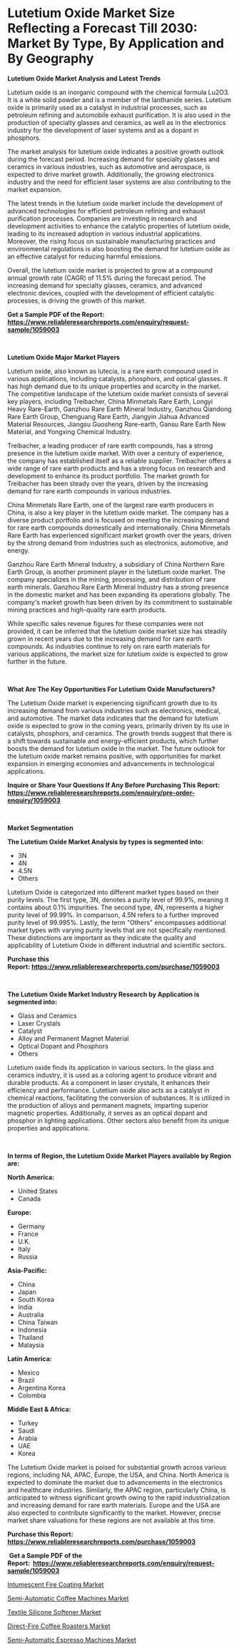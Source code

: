 <p><h1>Lutetium Oxide Market Size Reflecting a Forecast Till 2030: Market By Type, By Application and By Geography</h1></p><p><strong>Lutetium Oxide Market Analysis and Latest Trends</strong></p>
<p><p>Lutetium oxide is an inorganic compound with the chemical formula Lu2O3. It is a white solid powder and is a member of the lanthanide series. Lutetium oxide is primarily used as a catalyst in industrial processes, such as petroleum refining and automobile exhaust purification. It is also used in the production of specialty glasses and ceramics, as well as in the electronics industry for the development of laser systems and as a dopant in phosphors.</p><p>The market analysis for lutetium oxide indicates a positive growth outlook during the forecast period. Increasing demand for specialty glasses and ceramics in various industries, such as automotive and aerospace, is expected to drive market growth. Additionally, the growing electronics industry and the need for efficient laser systems are also contributing to the market expansion.</p><p>The latest trends in the lutetium oxide market include the development of advanced technologies for efficient petroleum refining and exhaust purification processes. Companies are investing in research and development activities to enhance the catalytic properties of lutetium oxide, leading to its increased adoption in various industrial applications. Moreover, the rising focus on sustainable manufacturing practices and environmental regulations is also boosting the demand for lutetium oxide as an effective catalyst for reducing harmful emissions.</p><p>Overall, the lutetium oxide market is projected to grow at a compound annual growth rate (CAGR) of 11.5% during the forecast period. The increasing demand for specialty glasses, ceramics, and advanced electronic devices, coupled with the development of efficient catalytic processes, is driving the growth of this market.</p></p>
<p><strong>Get a Sample PDF of the Report:&nbsp; <a href="https://www.reliableresearchreports.com/enquiry/request-sample/1059003">https://www.reliableresearchreports.com/enquiry/request-sample/1059003</a></strong></p>
<p>&nbsp;</p>
<p><strong>Lutetium Oxide Major Market Players</strong></p>
<p><p>Lutetium oxide, also known as lutecia, is a rare earth compound used in various applications, including catalysts, phosphors, and optical glasses. It has high demand due to its unique properties and scarcity in the market. The competitive landscape of the lutetium oxide market consists of several key players, including Treibacher, China Minmetals Rare Earth, Longyi Heavy Rare-Earth, Ganzhou Rare Earth Mineral Industry, Ganzhou Qiandong Rare Earth Group, Chenguang Rare Earth, Jiangyin Jiahua Advanced Material Resources, Jiangsu Guosheng Rare-earth, Gansu Rare Earth New Material, and Yongxing Chemical Industry.</p><p>Treibacher, a leading producer of rare earth compounds, has a strong presence in the lutetium oxide market. With over a century of experience, the company has established itself as a reliable supplier. Treibacher offers a wide range of rare earth products and has a strong focus on research and development to enhance its product portfolio. The market growth for Treibacher has been steady over the years, driven by the increasing demand for rare earth compounds in various industries.</p><p>China Minmetals Rare Earth, one of the largest rare earth producers in China, is also a key player in the lutetium oxide market. The company has a diverse product portfolio and is focused on meeting the increasing demand for rare earth compounds domestically and internationally. China Minmetals Rare Earth has experienced significant market growth over the years, driven by the strong demand from industries such as electronics, automotive, and energy.</p><p>Ganzhou Rare Earth Mineral Industry, a subsidiary of China Northern Rare Earth Group, is another prominent player in the lutetium oxide market. The company specializes in the mining, processing, and distribution of rare earth minerals. Ganzhou Rare Earth Mineral Industry has a strong presence in the domestic market and has been expanding its operations globally. The company's market growth has been driven by its commitment to sustainable mining practices and high-quality rare earth products.</p><p>While specific sales revenue figures for these companies were not provided, it can be inferred that the lutetium oxide market size has steadily grown in recent years due to the increasing demand for rare earth compounds. As industries continue to rely on rare earth materials for various applications, the market size for lutetium oxide is expected to grow further in the future.</p></p>
<p>&nbsp;</p>
<p><strong>What Are The Key Opportunities For Lutetium Oxide Manufacturers?</strong></p>
<p><p>The Lutetium Oxide market is experiencing significant growth due to its increasing demand from various industries such as electronics, medical, and automotive. The market data indicates that the demand for lutetium oxide is expected to grow in the coming years, primarily driven by its use in catalysts, phosphors, and ceramics. The growth trends suggest that there is a shift towards sustainable and energy-efficient products, which further boosts the demand for lutetium oxide in the market. The future outlook for the lutetium oxide market remains positive, with opportunities for market expansion in emerging economies and advancements in technological applications.</p></p>
<p><strong>Inquire or Share Your Questions If Any Before Purchasing This Report: <a href="https://www.reliableresearchreports.com/enquiry/pre-order-enquiry/1059003">https://www.reliableresearchreports.com/enquiry/pre-order-enquiry/1059003</a></strong></p>
<p>&nbsp;</p>
<p><strong>Market Segmentation</strong></p>
<p><strong>The Lutetium Oxide Market Analysis by types is segmented into:</strong></p>
<p><ul><li>3N</li><li>4N</li><li>4.5N</li><li>Others</li></ul></p>
<p><p>Lutetium Oxide is categorized into different market types based on their purity levels. The first type, 3N, denotes a purity level of 99.9%, meaning it contains about 0.1% impurities. The second type, 4N, represents a higher purity level of 99.99%. In comparison, 4.5N refers to a further improved purity level of 99.995%. Lastly, the term "Others" encompasses additional market types with varying purity levels that are not specifically mentioned. These distinctions are important as they indicate the quality and applicability of Lutetium Oxide in different industrial and scientific sectors.</p></p>
<p><strong>Purchase this Report:&nbsp;<a href="https://www.reliableresearchreports.com/purchase/1059003">https://www.reliableresearchreports.com/purchase/1059003</a></strong></p>
<p>&nbsp;</p>
<p><strong>The Lutetium Oxide Market Industry Research by Application is segmented into:</strong></p>
<p><ul><li>Glass and Ceramics</li><li>Laser Crystals</li><li>Catalyst</li><li>Alloy and Permanent Magnet Material</li><li>Optical Dopant and Phosphors</li><li>Others</li></ul></p>
<p><p>Lutetium oxide finds its application in various sectors. In the glass and ceramics industry, it is used as a coloring agent to produce vibrant and durable products. As a component in laser crystals, it enhances their efficiency and performance. Lutetium oxide also acts as a catalyst in chemical reactions, facilitating the conversion of substances. It is utilized in the production of alloys and permanent magnets, imparting superior magnetic properties. Additionally, it serves as an optical dopant and phosphor in lighting applications. Other sectors also benefit from its unique properties and applications.</p></p>
<p>&nbsp;</p>
<p><strong>In terms of Region, the Lutetium Oxide Market Players available by Region are:</strong></p>
<p>
    <p> <strong> North America: </strong>
        <ul>
            <li>United States</li>
            <li>Canada</li>
        </ul>
        </p> 
    <p> <strong> Europe: </strong>
        <ul>
            <li>Germany</li>
            <li>France</li>
            <li>U.K.</li>
            <li>Italy</li>
            <li>Russia</li>
        </ul>
        </p> 
    <p> <strong> Asia-Pacific: </strong>
        <ul>
            <li>China</li>
            <li>Japan</li>
            <li>South Korea</li>
            <li>India</li>
            <li>Australia</li>
            <li>China Taiwan</li>
            <li>Indonesia</li>
            <li>Thailand</li>
            <li>Malaysia</li>
        </ul>
        </p> 
    <p> <strong> Latin America: </strong>
        <ul>
            <li>Mexico</li>
            <li>Brazil</li>
            <li>Argentina Korea</li>
            <li>Colombia</li>
        </ul>
        </p> 
    <p> <strong> Middle East & Africa: </strong>
        <ul>
            <li>Turkey</li>
            <li>Saudi</li>
            <li>Arabia</li>
            <li>UAE</li>
            <li>Korea</li>
        </ul>
    </p>
    </p>
<p><p>The Lutetium Oxide market is poised for substantial growth across various regions, including NA, APAC, Europe, the USA, and China. North America is expected to dominate the market due to advancements in the electronics and healthcare industries. Similarly, the APAC region, particularly China, is anticipated to witness significant growth owing to the rapid industrialization and increasing demand for rare earth materials. Europe and the USA are also expected to contribute significantly to the market. However, precise market share valuations for these regions are not available at this time.</p></p>
<p><strong>Purchase this Report: <a href="https://www.reliableresearchreports.com/purchase/1059003">https://www.reliableresearchreports.com/purchase/1059003</a></strong></p>
<p>&nbsp;<strong>Get a Sample PDF of the Report:&nbsp;&nbsp;<a href="https://www.reliableresearchreports.com/enquiry/request-sample/1059003">https://www.reliableresearchreports.com/enquiry/request-sample/1059003</a></strong></p>
<p><strong></strong></p>
<p><p><a href="https://github.com/Chiragrp25/Market-Research-Report-List-1/blob/main/intumescent-fire-coating-market.md">Intumescent Fire Coating Market</a></p><p><a href="https://medium.com/@kaceyrath/semi-automatic-coffee-machines-market-share-evolution-and-market-growth-trends-2023-2030-3a182b414577">Semi-Automatic Coffee Machines Market</a></p><p><a href="https://github.com/santosh758595/Market-Research-Report-List-1/blob/main/textile-silicone-softener-market.md">Textile Silicone Softener Market</a></p><p><a href="https://medium.com/@bartlakin/direct-fire-coffee-roasters-market-analysis-and-sze-forecasted-for-period-from-2023-to-2030-018608e25acc">Direct-Fire Coffee Roasters Market</a></p><p><a href="https://medium.com/@zoeyjohns1903/decoding-semi-automatic-espresso-machines-market-metrics-market-share-trends-and-growth-patterns-a70b5a9b1c6e">Semi-Automatic Espresso Machines Market</a></p></p>